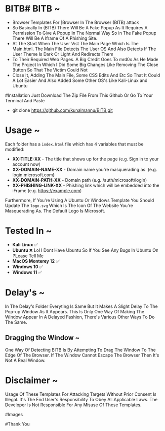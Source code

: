 # BITB# BITB ~
- Browser Templates For [Browser In The Browser (BITB) attack
- So Basically In (BITB) There Will Be A Fake Popup As It Requires A Permission To Give A Popup In The Normal Way So In The Fake Popup There Will Be A Iframe Of A Phishing Site.
- At The Start When The User Vist The Main Page Which Is The Main.html. The Main File Detects The User OS And Also Detects If The User Theme Is Dark Or Light And Redirects Them 
- To Their Required Web Pages. A Big Credit Goes To mrd0x As He Made The Project In Which I Did Some Big Changes Like Removing The Close Button So That The Victim Could Not 
- Close It, Adding The Main File, Some CSS Edits And Etc So That It Could A Lot Easier And Also Added Some Other OS's Like Kali-Linux and Ubuntu

#Installation
Just Download The Zip File From This Github Or Go To Your Terminal And Paste
- git clone https://github.com/kunalmannu/BITB.git

# Usage ~

Each folder has a `index.html` file which has 4 variables that must be modified:

* **XX-TITLE-XX** - The title that shows up for the page (e.g. Sign in to your account now)
* **XX-DOMAIN-NAME-XX** - Domain name you're masquerading as. (e.g. login.microsoft.com)
* **XX-DOMAIN-PATH-XX** - Domain path (e.g. /auth/microsoft/login)
* **XX-PHISHING-LINK-XX** - Phishing link which will be embedded into the iFrame (e.g. https://example.com)

Furthermore, If You're Using A Ubuntu Or Windows Template You Should Update The `logo.svg` Which Is The Icon Of The Website You're Masquerading As. The Default Logo Is Microsoft.

# Tested In ~
* **Kali Linux** ✅
* **Ubuntu** ❌ Lol I Dont Have Ubuntu So If You See Any Bugs In Ubuntu On PLease Tell Me
* **MacOS Monterey 12** ✅
* **Windows 10** ✅
* **Windows 11** ✅


# Delay's ~
In The Delay's Folder Everyting Is Same But It Makes A Slight Delay To The Pop-up Window As It Appears. This Is Only One Way Of Making The Window Appear In A Delayed Fashion, There's Various Other Ways To Do The Same.

## Dragging the Window ~

One Way Of Detecting BITB Is By Attempting To Drag The Window To The Edge Of The Browser. If The Window Cannot Escape The Browser Then It's Not A Real Window. 

# Disclaimer ~

Usage Of These Templates For Attacking Targets Without Prior Consent Is Illegal. It's The End User's Responsibility To Obey All Applicable Laws. The Developer Is Not Responsible For Any Misuse Of These Templates.

#Images

#Thank You
